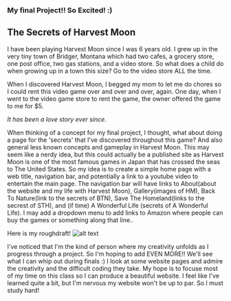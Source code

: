 ### My final Project!! So Excited! :)

## The Secrets of Harvest Moon


I have been playing Harvest Moon since I was 6 years old. I grew up in the very tiny town of Bridger, Montana which had two cafes, a grocery store, one post office, two gas stations, and a video store. So what does a child do when growing up in a town this size? Go to the video store ALL the time.

When I discovered Harvest Moon, I begged my mom to let me do chores so I could rent this video game over and over and over, again. One day, when I went to the video game store to rent the game, the owner offered the game to me for $5.

*It has been a love story ever since.*

When thinking of a concept for my final project, I thought, what about doing a page for the 'secrets' that I've discovered throughout this game? And also general less known concepts and gameplay in Harvest Moon. This may seem like a nerdy idea, but this could actually be a published site as Harvest Moon is one of the most famous games in Japan that has crossed the seas to The United States.
So my idea is to create a simple home page with a web title, navigation bar, and potentially a link to a youtube video to entertain the main page. The navigation bar will have links to About(about the website and my life with Harvest Moon), Gallery(images of HM), Back To Nature(link to the secrets of BTN), Save The Homeland(links to the secrest of STH), and (if time) A Wonderful Life (secrets of A Wonderful Life). I may add a dropdown menu to add links to Amazon where people can buy the games or something along that line..


Here is my roughdraft! ![alt text](http://i349.photobucket.com/albums/q369/EllenMKayy/IMG_1035_zpsxuk69wzo.jpg)

I've noticed that I'm the kind of person where my creativity unfolds as I progress through a project. So I'm hoping to add EVEN MORE!! We'll see what I can whip out during finals :) I look at some website pages and admire the creativity and the difficult coding they take. My hope is to focuse most of my time on this class so I can produce a beautiful website. I feel like I've learned quite a bit, but I'm nervous my website won't be up to par. So I must study hard!
